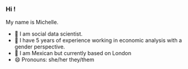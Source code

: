### Hi !
My name is Michelle.
- 🔭 I am social data scientist.
- 🎯 I have 5 years of experience working in economic analysis with a gender perspective. 
- 📍 I am Mexican but currently based on London
- 😄 Pronouns: she/her they/them
